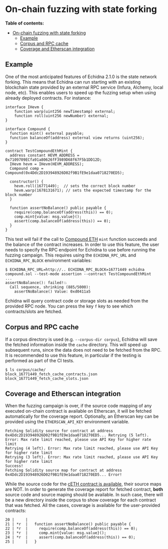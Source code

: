 # On-chain fuzzing with state forking

**Table of contents:**

- [On-chain fuzzing with state forking](#on-chain-fuzzing-with-state-forking)
  - [Example](#example)
  - [Corpus and RPC cache](#corpus-and-rpc-cache)
  - [Coverage and Etherscan integration](#coverage-and-etherscan-integration)

## Example

One of the most anticipated features of Echidna 2.1.0 is the state network forking. This means that Echidna can run starting with an existing blockchain state provided by an external RPC service (Infura, Alchemy, local node, etc). 
This enables users to speed up the fuzzing setup when using already deployed contracts. For instance:

```solidity
interface IHevm {
    function warp(uint256 newTimestamp) external;
    function roll(uint256 newNumber) external;
}

interface Compound {
  function mint() external payable;
  function balanceOf(address) external view returns (uint256);
}

contract TestCompoundEthMint {
  address constant HEVM_ADDRESS = 0x7109709ECfa91a80626fF3989D68f67F5b1DD12D;
  IHevm hevm = IHevm(HEVM_ADDRESS);
  Compound comp = Compound(0x4Ddc2D193948926D02f9B1fE9e1daa0718270ED5);

  constructor() {
    hevm.roll(16771449);  // sets the correct block number
    hevm.warp(1678131671); // sets the expected timestamp for the block number
  }
  
  function assertNoBalance() public payable {
    require(comp.balanceOf(address(this)) == 0);
    comp.mint{value: msg.value}();
    assert(comp.balanceOf(address(this)) == 0);
  }
}
```

This test will fail if the call to [Compound ETH](https://etherscan.io/token/0x4Ddc2D193948926D02f9B1fE9e1daa0718270ED5) `mint` function succeeds and the balance of the contract increases. In order to use this feature, the user needs to specify the RPC endpoint for Echidna to use before running the fuzzing campaign. This requires using the `ECHIDNA_RPC_URL` and `ECHIDNA_RPC_BLOCK` environment variables:  

```
$ ECHIDNA_RPC_URL=http://.. ECHIDNA_RPC_BLOCK=16771449 echidna compound.sol --test-mode assertion --contract TestCompoundEthMint
...
assertNoBalance(): failed!💥  
  Call sequence, shrinking (885/5000):
    assertNoBalance() Value: 0xd0411a5
```

Echidna will query contract code or storage slots as needed from the provided RPC node. You can press the key `f` key to see which contracts/slots are fetched.

## Corpus and RPC cache

If a corpus directory is used (e.g. `--corpus-dir corpus`), Echidna will save the fetched information inside the `cache` directory. 
This will speed up subsequent runs, since the data does not need to be fetched from the RPC. It is recommended to use this feature, in particular if the testing is performed as part of the CI tests.

```
$ ls corpus/cache/
block_16771449_fetch_cache_contracts.json  block_16771449_fetch_cache_slots.json
```

## Coverage and Etherscan integration

When the fuzzing campaign is over, if the source code mapping of any executed on-chain contract is available on Etherscan, it will be fetched automatically for the coverage report. Optionally, an Etherscan key can be provided using the `ETHERSCAN_API_KEY` environment variable.

```
Fetching Solidity source for contract at address 0x4Ddc2D193948926D02f9B1fE9e1daa0718270ED5... Retrying (5 left). Error: Max rate limit reached, please use API Key for higher rate limit
Retrying (4 left). Error: Max rate limit reached, please use API Key for higher rate limit
Retrying (3 left). Error: Max rate limit reached, please use API Key for higher rate limit
Success!
Fetching Solidity source map for contract at address 0x4Ddc2D193948926D02f9B1fE9e1daa0718270ED5... Error!
```

While the source code for the [cETH contract is available](https://etherscan.io/address/0x4ddc2d193948926d02f9b1fe9e1daa0718270ed5#code), their source maps are NOT. 
In order to generate the coverage report for fetched contract, **both** source code and source maping should be available. In such case, there will be a new directory inside the corpus to show coverage for each contract that was fetched. All the cases, coverage is available for the user-provided contracts:

```
20 |     |
21 | *r  |   function assertNoBalance() public payable {
22 | *r  |     require(comp.balanceOf(address(this)) == 0);
23 | *r  |     comp.mint{value: msg.value}();
24 | *r  |     assert(comp.balanceOf(address(this)) == 0);
25 |     |   }
```

